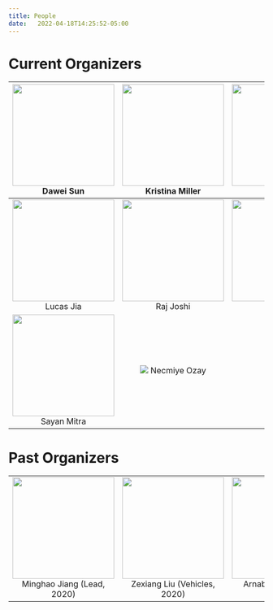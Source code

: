 ```yaml
---
title: People
date:   2022-04-18T14:25:52-05:00
---
```

<!-- <style>
img {
  border-radius: 50%;
}
</style> -->

# Current Organizers

|<img style="width: 200px; height: 200px; object-fit: cover;" src="/Race/assets/dawei.png"> Dawei Sun|<img  style="width: 200px; height: 200px; object-fit: cover;" src="/Race/assets/kristina2.jpg"> Kristina Miller|<img style="width: 200px; height: 200px; object-fit: cover;" src="/Race/assets/yanmiao2.png"> Yan Miao|
|:---:|:---:|:---:|
|<img style="width: 200px; height: 200px; object-fit: cover;" src="/Race/assets/selfie.png"> Lucas Jia|<img style="width: 200px; height: 200px; object-fit: cover;" src="/Race/assets/raj.jpg"> Raj Joshi|<img style="width: 200px; height: 200px; object-fit: cover;" src="/Race/assets/junyan.jpg"> Junyan Li|
|<img style="width: 200px; height: 200px; object-fit: cover;" src="/Race/assets/sayan_small_m.jpg"> Sayan Mitra|<img src="/Race/assets/necmiye.jpg"> Necmiye Ozay||

# Past Organizers

<table class="center" border="0">
 <tr>
   <td style="text-align:center"> <img style="width: 200px; height: 200px; object-fit: cover;" src="/Race/assets/minghao.jpg"> Minghao Jiang (Lead, 2020)</td>
   <td style="text-align:center"> <img style="width: 200px; height: 200px; object-fit: cover;" src="/Race/assets/zexiang.jpg"> Zexiang Liu (Vehicles, 2020)</td>
   <td style="text-align:center"> <img style="width: 200px; height: 200px; object-fit: cover;" src="/Race/assets/arnab.jpg"> Arnab Datta (Tracks, 2020)</td>
 </tr>
</table>
